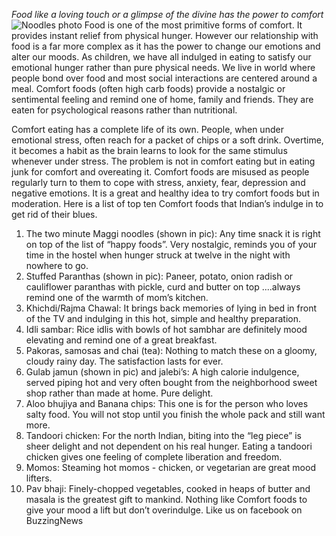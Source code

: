 *Food like a loving touch or a glimpse of the divine has the power to comfort*
![Noodles photo](https://thedumplingsisters.files.wordpress.com/2014/11/tds-noodles-2.jpg)
Food is one of the most primitive forms of comfort. It provides instant relief from physical hunger. However our relationship with food is a far more complex as it has the power to change our emotions and alter our moods. As children, we have all indulged in eating to satisfy our emotional hunger rather than pure physical needs. We live in world where people bond over food and most social interactions are centered around a meal. Comfort foods (often high carb foods) provide a nostalgic or sentimental feeling and remind one of home, family and friends. They are eaten for psychological reasons rather than nutritional.

Comfort eating has a complete life of its own. People, when under emotional stress, often reach for a packet of chips or a soft drink. Overtime, it becomes a habit as the brain learns to look for the same stimulus whenever under stress. The problem is not in comfort eating but in eating junk for comfort and overeating it. Comfort foods are misused as people regularly turn to them to cope with stress, anxiety, fear, depression and negative emotions.
It is a great and healthy idea to try comfort foods but in moderation.
Here is a list of top ten Comfort foods that Indian’s indulge in to get rid of their blues.
1. The two minute Maggi noodles (shown in pic): Any time snack it is right on top of the list of “happy foods”. Very nostalgic, reminds you of your time in the hostel when hunger struck at twelve in the night with nowhere to go.
2. Stuffed Paranthas (shown in pic): Paneer, potato, onion radish or cauliflower paranthas with pickle, curd and butter on top ....always remind one of the warmth of mom’s kitchen.
3. Khichdi/Rajma Chawal: It brings back memories of lying in bed in front of the TV and indulging in this hot, simple and healthy preparation.
4. Idli sambar: Rice idlis with bowls of hot sambhar are definitely mood elevating and remind one of a great breakfast.
5. Pakoras, samosas and chai (tea): Nothing to match these on a gloomy, cloudy rainy day. The satisfaction lasts for ever.
6. Gulab jamun (shown in pic) and jalebi’s: A high calorie indulgence, served piping hot and very often bought from the neighborhood sweet shop rather than made at home. Pure delight.
7. Aloo bhujiya and Banana chips: This one is for the person who loves salty food. You will not stop until you finish the whole pack and still want more.
8. Tandoori chicken: For the north Indian, biting into the “leg piece” is sheer delight and not dependent on his real hunger. Eating a tandoori chicken gives one feeling of complete liberation and freedom.
9. Momos: Steaming hot momos - chicken, or vegetarian are great mood lifters.
10. Pav bhaji: Finely-chopped vegetables, cooked in heaps of butter and masala is the greatest gift to mankind.
Nothing like Comfort foods to give your mood a lift but don’t overindulge.
Like us on facebook on BuzzingNews
